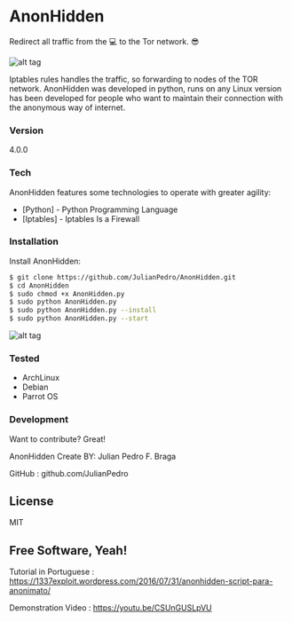 # AnonHidden

Redirect all traffic from the :computer: to the Tor network. :sunglasses:

![alt tag](https://s31.postimg.org/800shm61n/logo.png)

Iptables rules handles the traffic, so forwarding to nodes of the TOR network.
AnonHidden was developed in python, runs on any Linux version has been developed for people who want to maintain their connection with the anonymous way of internet.

### Version
4.0.0

### Tech

AnonHidden features some technologies to operate with greater agility:

* [Python] - Python Programming Language
* [Iptables] - Iptables Is a Firewall

### Installation

Install AnonHidden:
```sh
$ git clone https://github.com/JulianPedro/AnonHidden.git
$ cd AnonHidden
$ sudo chmod +x AnonHidden.py
$ sudo python AnonHidden.py
$ sudo python AnonHidden.py --install
$ sudo python AnonHidden.py --start
```

![alt tag](https://s16.postimg.org/n9yjfcvl1/Deepin_Screenshot20161110211517.png)

### Tested

 - ArchLinux
 - Debian
 - Parrot OS

### Development

Want to contribute? Great!

AnonHidden Create BY: Julian Pedro F. Braga

GitHub : github.com/JulianPedro

License
----

MIT


**Free Software, Yeah!**
----
Tutorial in Portuguese : https://1337exploit.wordpress.com/2016/07/31/anonhidden-script-para-anonimato/

Demonstration Video : https://youtu.be/CSUnGUSLpVU

